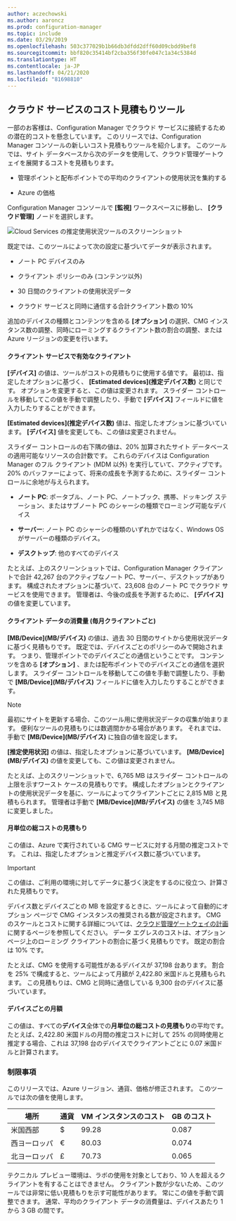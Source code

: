```yaml
---
author: aczechowski
ms.author: aaroncz
ms.prod: configuration-manager
ms.topic: include
ms.date: 03/29/2019
ms.openlocfilehash: 503c377029b1b66db3dfdd2dff60d09cbdd9bef8
ms.sourcegitcommit: bbf820c35414bf2cba356f30fe047c1a34c5384d
ms.translationtype: HT
ms.contentlocale: ja-JP
ms.lasthandoff: 04/21/2020
ms.locfileid: "81698810"
---
```

## <a name="cloud-services-cost-estimator"></a><a name="bkmk_cmg"></a> クラウド サービスのコスト見積もりツール

<!--3555774-->

一部のお客様は、Configuration Manager でクラウド サービスに接続するための潜在的コストを懸念しています。 このリリースでは、Configuration Manager コンソールの新しいコスト見積もりツールを紹介します。 このツールでは、サイト データベースから次のデータを使用して、クラウド管理ゲートウェイを展開するコストを見積もります。  

- 管理ポイントと配布ポイントでの平均のクライアントの使用状況を集約する  

- Azure の価格  

Configuration Manager コンソールで **[監視]** ワークスペースに移動し、 **[クラウド管理]** ノードを選択します。  

![Cloud Services の推定使用状況ツールのスクリーンショット](../../media/3555774-cmg-cost-estimator.png)

既定では、このツールによって次の設定に基づいてデータが表示されます。  

- ノート PC デバイスのみ  

- クライアント ポリシーのみ (コンテンツ以外)  

- 30 日間のクライアントの使用状況データ  

- クラウド サービスと同時に通信する合計クライアント数の 10%  

追加のデバイスの種類とコンテンツを含める **[オプション]** の選択、CMG インスタンス数の調整、同時にローミングするクライアント数の割合の調整、または Azure リージョンの変更を行います。

#### <a name="clients-enabled-for-client-services"></a>クライアント サービスで有効なクライアント

**[デバイス]** の値は、ツールがコストの見積もりに使用する値です。 最初は、指定したオプションに基づく、 **[Estimated devices]\(推定デバイス数\)** と同じです。 オプションを変更すると、この値は変更されます。 スライダー コントロールを移動してこの値を手動で調整したり、手動で **[デバイス]** フィールドに値を入力したりすることができます。

**[Estimated devices]\(推定デバイス数\)** 値は、指定したオプションに基づいています。 **[デバイス]** 値を変更しても、この値は変更されません。

スライダー コントロールの右下隅の値は、20% 加算されたサイト データベースの適用可能なリソースの合計数です。 これらのデバイスは Configuration Manager のフル クライアント (MDM 以外) を実行していて、アクティブです。 20% のバッファーによって、将来の成長を予測するために、スライダー コントロールに余地が与えられます。

- **ノート PC**: ポータブル、ノート PC、ノートブック、携帯、ドッキング ステーション、またはサブノート PC のシャーシの種類でローミング可能なデバイス  

- **サーバー**: ノート PC のシャーシの種類のいずれかではなく、Windows OS がサーバーの種類のデバイス。  

- **デスクトップ**: 他のすべてのデバイス  

たとえば、上のスクリーンショットでは、Configuration Manager クライアントで合計 42,267 台のアクティブなノート PC、サーバー、デスクトップがあります。 構成されたオプションに基づいて、23,608 台のノート PC でクラウド サービスを使用できます。 管理者は、今後の成長を予測するために、 **[デバイス]** の値を変更しています。

#### <a name="client-data-consumption-per-clientmonth"></a>クライアント データの消費量 (毎月クライアントごと)

**[MB/Device]\(MB/デバイス\)** の値は、過去 30 日間のサイトから使用状況データに基づく見積もりです。 既定では、デバイスごとのポリシーのみで開始されます。 つまり、管理ポイントでのデバイスごとの通信ということです。 コンテンツを含める **[オプション]** 、または配布ポイントでのデバイスごとの通信を選択します。 スライダー コントロールを移動してこの値を手動で調整したり、手動で **[MB/Device]\(MB/デバイス\)** フィールドに値を入力したりすることができます。

> [!Note]  
> 最初にサイトを更新する場合、このツール用に使用状況データの収集が始まります。 便利なツールの見積もりには数週間かかる場合があります。 それまでは、手動で **[MB/Device]\(MB/デバイス\)** に独自の値を設定します。  

**[推定使用状況]** の値は、指定したオプションに基づいています。 **[MB/Device]\(MB/デバイス\)** の値を変更しても、この値は変更されません。

<!-- The value at the bottom far right of the slider control is the total amount of data usage for all applicable resources. It defaults to 5,000 MB. When you include content, the tool increases this value to include the estimated amount of content. -->

たとえば、上のスクリーンショットで、6,765 MB はスライダー コントロールの上限を示すワースト ケースの見積もりです。 構成したオプションとクライアントの使用状況データを基に、ツールによってクライアントごとに 2,815 MB と見積もられます。 管理者は手動で **[MB/Device]\(MB/デバイス\)** の値を 3,745 MB に変更しました。

#### <a name="total-monthly-cost-estimate"></a>月単位の総コストの見積もり

この値は、Azure で実行されている CMG サービスに対する月間の推定コストです。 これは、指定したオプションと推定デバイス数に基づいています。

> [!Important]  
> この値は、ご利用の環境に対してデータに基づく決定をするのに役立つ、計算された見積もりです。  

デバイス数とデバイスごとの MB を設定するときに、ツールによって自動的にオプション ページで CMG インスタンスの推奨される数が設定されます。 CMG のスケールとコストに関する詳細については、[クラウド管理ゲートウェイの計画](../../../../clients/manage/cmg/plan-cloud-management-gateway.md#cost)に関するページを参照してください。 データ エグレスのコストは、オプション ページ上のローミング クライアントの割合に基づく見積もりです。 既定の割合は 10% です。

たとえば、CMG を使用する可能性があるデバイスが 37,198 台あります。 割合を 25% で構成すると、ツールによって月額が 2,422.80 米国ドルと見積もられます。 この見積もりは、CMG と同時に通信している 9,300 台のデバイスに基づいています。

#### <a name="monthly-cost-per-device"></a>デバイスごとの月額

この値は、すべての**デバイス**全体での**月単位の総コストの見積もり**の平均です。 たとえば、2,422.80 米国ドルの月間の推定コストに対して 25% の同時使用と推定する場合、これは 37,198 台のデバイスでクライアントごとに 0.07 米国ドルと計算されます。


### <a name="limitations"></a>制限事項

このリリースでは、Azure リージョン、通貨、価格が修正されます。 このツールでは次の値を使用します。

|場所 | 通貨 | VM インスタンスのコスト | GB のコスト |
|---------|---------|---------|---------|
| 米国西部 | $ | 99.28 | 0.087 |
| 西ヨーロッパ | € | 80.03 | 0.074 |
| 北ヨーロッパ | £ | 70.73 | 0.065 |

テクニカル プレビュー環境は、ラボの使用を対象としており、10 人を超えるクライアントを有することはできません。 クライアント数が少ないため、このツールでは非常に低い見積もりを示す可能性があります。 常にこの値を手動で調整できます。 通常、平均のクライアント データの消費量は、デバイスあたり 1 から 3 GB の間です。
